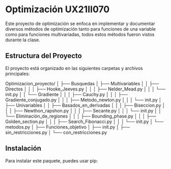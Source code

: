 # Optimización UX21II070

Este proyecto de optimización se enfoca en implementar y documentar diversos métodos de optimización tanto para funciones de una variable como para funciones multivariadas, todos estos métodos fueron vistos durante la clase. 

## Estructura del Proyecto

El proyecto está organizado en las siguientes carpetas y archivos principales:

Optimizacion_proyecto/
│
├── Busquedas
│ ├── Multivariables
│ │ ├── Directos
│ │ │ ├── Hooke_Jeeves.py
│ │ │ ├── Nelder_Mead.py
│ │ │ └── init.py
│ │ └── Gradiente
│ │ │ ├── Cauchy.py
│ │ │ ├── Gradiente_conjugado.py
│ │ │ ├── Metodo_newton.py
│ │ │ └── init.py
│ ├── Univariables
│ │ ├── Basados_en_derivadas
│ │ │ ├── Biseccion.py
│ │ │ ├── Newthon_rapshon.py
│ │ │ ├── Secante.py
│ │ │ └── init.py
│ │ └── Eliminación_de_regiones
│ │ │ ├── Bounding_phase.py
│ │ │ ├── Golden_section.py
│ │ │ ├── Search_Fibonacci.py
│ │ │ └── init.py
│ └── metodos.py
│
├── Funciones_objetivo
│ ├── init.py
│ ├── sin_restricciones.py
│ └── con_restricciones.py


## Instalación

Para instalar este paquete, puedes usar pip: